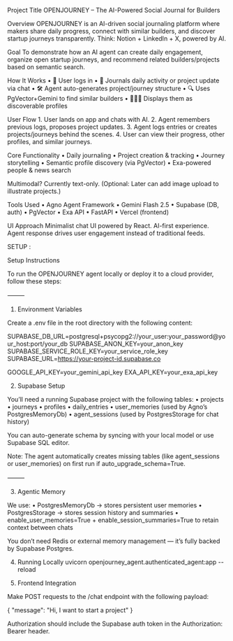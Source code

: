 Project Title
OPENJOURNEY – The AI-Powered Social Journal for Builders

Overview
OPENJOURNEY is an AI-driven social journaling platform where makers share daily progress, connect with similar builders, and discover startup journeys transparently. Think: Notion + LinkedIn + X, powered by AI.

Goal
To demonstrate how an AI agent can create daily engagement, organize open startup journeys, and recommend related builders/projects based on semantic search.

How It Works
	•	🧠 User logs in
	•	📓 Journals daily activity or project update via chat
	•	🛠️ Agent auto-generates project/journey structure
	•	🔍 Uses PgVector+Gemini to find similar builders
	•	🧑‍🤝‍🧑 Displays them as discoverable profiles

User Flow
	1.	User lands on app and chats with AI.
	2.	Agent remembers previous logs, proposes project updates.
	3.	Agent logs entries or creates projects/journeys behind the scenes.
	4.	User can view their progress, other profiles, and similar journeys.

Core Functionality
	•	Daily journaling
	•	Project creation & tracking
	•	Journey storytelling
	•	Semantic profile discovery (via PgVector)
	•	Exa-powered people & news search

Multimodal?
Currently text-only. (Optional: Later can add image upload to illustrate projects.)

Tools Used
	•	Agno Agent Framework
	•	Gemini Flash 2.5
	•	Supabase (DB, auth)
	•	PgVector
	•	Exa API
	•	FastAPI
	•	Vercel (frontend)

UI Approach
Minimalist chat UI powered by React. AI-first experience. Agent response drives user engagement instead of traditional feeds.



SETUP :

Setup Instructions

To run the OPENJOURNEY agent locally or deploy it to a cloud provider, follow these steps:

⸻

1. Environment Variables

Create a .env file in the root directory with the following content:

SUPABASE_DB_URL=postgresql+psycopg2://your_user:your_password@your_host:port/your_db
SUPABASE_ANON_KEY=your_anon_key
SUPABASE_SERVICE_ROLE_KEY=your_service_role_key
SUPABASE_URL=https://your-project-id.supabase.co

GOOGLE_API_KEY=your_gemini_api_key
EXA_API_KEY=your_exa_api_key

2. Supabase Setup

You’ll need a running Supabase project with the following tables:
	•	projects
	•	journeys
	•	profiles
	•	daily_entries
	•	user_memories (used by Agno’s PostgresMemoryDb)
	•	agent_sessions (used by PostgresStorage for chat history)

You can auto-generate schema by syncing with your local model or use Supabase SQL editor.

Note: The agent automatically creates missing tables (like agent_sessions or user_memories) on first run if auto_upgrade_schema=True.

⸻

3. Agentic Memory

We use:
	•	PostgresMemoryDb → stores persistent user memories
	•	PostgresStorage → stores session history and summaries
	•	enable_user_memories=True + enable_session_summaries=True to retain context between chats

You don’t need Redis or external memory management — it’s fully backed by Supabase Postgres.

4. Running Locally
uvicorn openjourney_agent.authenticated_agent:app --reload

5. Frontend Integration

Make POST requests to the /chat endpoint with the following payload:

{
  "message": "Hi, I want to start a project"
}

Authorization should include the Supabase auth token in the Authorization: Bearer <token> header.
